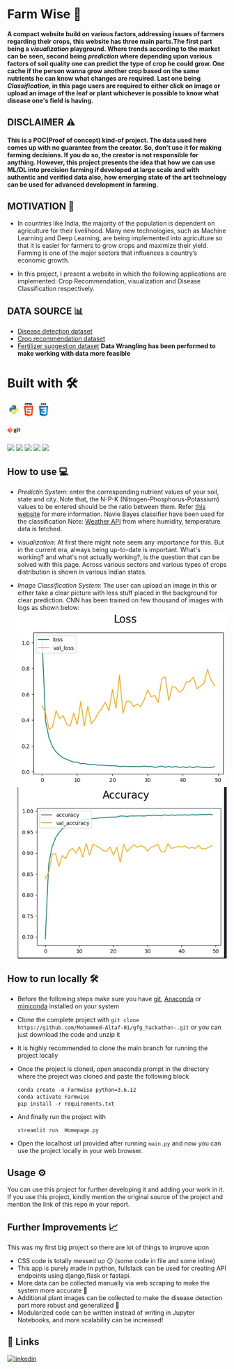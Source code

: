 # Farm Wise 🌿

#### A compact website build on various factors,addressing issues of farmers regarding their crops, this website has three main parts.The first part being a **_visualization_** playground. Where trends according to the market can be seen, second being **_prediction_** where depending upon various factors of soil quality one can predict the type of crop he could grow. One cache if the person wanna grow another crop based on the same nutrients he can know what changes are required. Last one being **_Classification_**, in this page users are required to either click on image or upload an image of the leaf or plant whichever is possible to know what disease one's field is having.

## DISCLAIMER ⚠️

#### This is a POC(Proof of concept) kind-of project. The data used here comes up with no guarantee from the creator. So, don't use it for making farming decisions. If you do so, the creator is not responsible for anything. However, this project presents the idea that how we can use ML/DL into precision farming if developed at large scale and with authentic and verified data also, how emerging state of the art technology can be used for advanced development in farming.

## MOTIVATION 💪

- In countries like India, the majority of the population is dependent on agriculture for their livelihood. Many new technologies, such as Machine Learning and Deep Learning, are being implemented into agriculture so that it is easier for farmers to grow crops and maximize their yield. Farming is one of the major sectors that influences a country’s economic growth.

- In this project, I present a website in which the following applications are implemented: Crop Recommendation, visualization and Disease Classification respectively.

## DATA SOURCE 📊

- [Disease detection dataset](https://www.kaggle.com/vipoooool/new-plant-diseases-dataset)
- [Crop recommendation dataset ](https://www.kaggle.com/atharvaingle/crop-recommendation-dataset)
- [Fertilizer suggestion dataset](https://github.com/Gladiator07/Harvestify/blob/master/Data-processed/fertilizer.csv)
  **Data Wrangling has been performed to make working with data more feasible**

# Built with 🛠️

<code><img height="30" src="https://raw.githubusercontent.com/github/explore/80688e429a7d4ef2fca1e82350fe8e3517d3494d/topics/python/python.png"></code>
<code><img height="30" src="https://raw.githubusercontent.com/github/explore/80688e429a7d4ef2fca1e82350fe8e3517d3494d/topics/html/html.png"></code>
<code><img height="30" src="https://raw.githubusercontent.com/github/explore/80688e429a7d4ef2fca1e82350fe8e3517d3494d/topics/css/css.png"></code>

<code><img height="30" src="https://raw.githubusercontent.com/github/explore/80688e429a7d4ef2fca1e82350fe8e3517d3494d/topics/git/git.png"></code>

<code><img height="30" src="https://raw.githubusercontent.com/numpy/numpy/7e7f4adab814b223f7f917369a72757cd28b10cb/branding/icons/numpylogo.svg"></code>
<code><img height="30" src="https://raw.githubusercontent.com/pandas-dev/pandas/761bceb77d44aa63b71dda43ca46e8fd4b9d7422/web/pandas/static/img/pandas.svg"></code>
<code><img height="30" src="https://matplotlib.org/_static/logo2.svg"></code>
<code><img height="30" src="https://upload.wikimedia.org/wikipedia/commons/thumb/0/05/Scikit_learn_logo_small.svg/1280px-Scikit_learn_logo_small.svg.png"></code>
<code><img height="30" src="https://www.tensorflow.org/images/tf_logo_horizontal.png"></code>

## How to use 💻

- _Predictin System_: enter the corresponding nutrient values of your soil, state and city. Note that, the N-P-K (Nitrogen-Phosphorus-Potassium) values to be entered should be the ratio between them. Refer [this website](https://www.gardeningknowhow.com/garden-how-to/soil-fertilizers/fertilizer-numbers-npk.htm) for more information. Navie Bayes classifier have been used for the classification
  Note: [Weather API](https://openweathermap.org/) from where humidity, temperature data is fetched.

- _visualization_: At first there might note seem any importance for this. But in the current era, always being up-to-date is important. What's working? and what's not actually working?, is the question that can be solved with this page. Across various sectors and various types of crops distribution is shown in various Indian states.

- _Image Classification System_: The user can upload an image in this or either take a clear picture with less stuff placed in the background for clear prediction. CNN has been trained on few thousand of images with logs as shown below:
  <img src="images/loss.jpg" >
  <img src="images/accuracy.jpg"  >

## How to run locally 🛠️

- Before the following steps make sure you have [git](https://git-scm.com/download), [Anaconda](https://www.anaconda.com/) or [miniconda](https://docs.conda.io/en/latest/miniconda.html) installed on your system
- Clone the complete project with `git clone https://github.com/Mohammed-Altaf-01/gfg_hackathon-.git` or you can just download the code and unzip it

- It is highly recommended to clone the main branch for running the project locally
- Once the project is cloned, open anaconda prompt in the directory where the project was cloned and paste the following block
  ```
  conda create -n Farmwise python=3.6.12
  conda activate Farmwise
  pip install -r requirements.txt
  ```
- And finally run the project with
  ```
  streamlit run  Homepage.py
  ```
- Open the localhost url provided after running `main.py` and now you can use the project locally in your web browser.

## Usage ⚙️

You can use this project for further developing it and adding your work in it. If you use this project, kindly mention the original source of the project and mention the link of this repo in your report.

## Further Improvements 📈

This was my first big project so there are lot of things to improve upon

- CSS code is totally messed up :pensive: (some code in file and some inline)
- This app is purely made in python, fullstack can be used for creating API endpoints using django,flask or fastapi.
- More data can be collected manually via web scraping to make the system more accurate :monocle_face:
- Additional plant images can be collected to make the disease detection part more robust and generalized :face_with_head_bandage:
- Modularized code can be written instead of writing in Jupyter Notebooks, and more scalability can be increased!

## 🔗 Links

[![linkedin](https://img.shields.io/badge/linkedin-0A66C2?style=for-the-badge&logo=linkedin&logoColor=white)](https://www.linkedin.com/in/mohammed-altaf321/)
